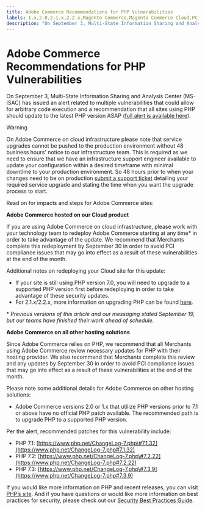 ```yaml
---
title: Adobe Commerce Recommendations for PHP Vulnerabilities
labels: 1.x,2.0,2.1.x,2.2.x,Magento Commerce,Magento Commerce Cloud,PCI,PHP,PHP 7.0,PHP 7.1,PHP 7.2,PHP 7.3,announcements,security,Adobe Commerce,cloud infrastructure,on-premises
description: "On September 3, Multi-State Information Sharing and Analysis Center (MS-ISAC) has issued an alert related to multiple vulnerabilities that could allow for arbitrary code execution and a recommendation that all sites using PHP should update to the latest PHP version ASAP ([full alert is available here](https://www.cisecurity.org/advisory/multiple-vulnerabilities-in-php-could-allow-for-arbitrary-code-execution_2019-087/))."
---
```


# Adobe Commerce Recommendations for PHP Vulnerabilities

On September 3, Multi-State Information Sharing and Analysis Center (MS-ISAC) has issued an alert related to multiple vulnerabilities that could allow for arbitrary code execution and a recommendation that all sites using PHP should update to the latest PHP version ASAP ([full alert is available here](https://www.cisecurity.org/advisory/multiple-vulnerabilities-in-php-could-allow-for-arbitrary-code-execution_2019-087/)).

>[!WARNING]
>
>On Adobe Commerce on cloud infrastructure please note that service upgrades cannot be pushed to the production environment without 48 business hours' notice to our infrastructure team. This is required as we need to ensure that we have an infrastructure support engineer available to update your configuration within a desired timeframe with minimal downtime to your production environment. So 48 hours prior to when your changes need to be on production [submit a support ticket](https://support.magento.com/hc/en-us/articles/360000913794#submit-ticket) detailing your required service upgrade and stating the time when you want the upgrade process to start.

Read on for impacts and steps for Adobe Commerce sites:

 **Adobe Commerce hosted on our Cloud product**

If you are using Adobe Commerce on cloud infrastructure, please work with your technology team to redeploy Adobe Commerce starting at any time\* in order to take advantage of the update. We recommend that Merchants complete this redeployment by September 30 in order to avoid PCI compliance issues that may go into effect as a result of these vulnerabilities at the end of the month.

Additional notes on redeploying your Cloud site for this update:

* If your site is still using PHP version 7.0, you will need to upgrade to a supported PHP version first before redeploying in order to take advantage of these security updates.
* For 2.1.x/2.2.x, more information on upgrading PHP can be found [here](https://devdocs.magento.com/guides/v2.2/cloud/project/project-upgrade.html).

\* *Previous versions of this article and our messaging stated September 19, but our teams have finished their work ahead of schedule.*

 **Adobe Commerce on all other hosting solutions**

Since Adobe Commerce relies on PHP, we recommend that all Merchants using Adobe Commerce review necessary updates for PHP with their hosting provider. We also recommend that Merchants complete this review and any updates by September 30 in order to avoid PCI compliance issues that may go into effect as a result of these vulnerabilities at the end of the month.

Please note some additional details for Adobe Commerce on other hosting solutions:

* Adobe Commerce versions 2.0 or 1.x that utilize PHP versions prior to 7.1 or above have no official PHP patch available. The recommended path is to upgrade PHP to a supported PHP version.

Per the alert, recommended patches for this vulnerability include:

* PHP 7.1: [https://www.php.net/ChangeLog-7.php\#7.1.32](https://www.php.net/ChangeLog-7.php#7.1.32)
* PHP 7.2: [https://www.php.net/ChangeLog-7.php\#7.2.22](https://www.php.net/ChangeLog-7.php#7.2.22)
* PHP 7.3: [https://www.php.net/ChangeLog-7.php\#7.3.9](https://www.php.net/ChangeLog-7.php#7.3.9)

If you would like more information on PHP and recent releases, you can visit [PHP’s site](https://www.php.net/). And if you have questions or would like more information on best practices for security, please check out our [Security Best Practices Guide](https://www.adobe.com/content/dam/cc/en/security/pdfs/Adobe-Magento-Commerce-Best-Practices-Guide.pdf). 
